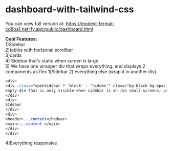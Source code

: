 # dashboard-with-tailwind-css

You can view full version at: https://modest-fermat-cd8ba1.netlify.app/public/dashboard.html


**Cool Features:**  
1)Sidebar  
2)tables with horizonal scrollbar  
3)cards  
4) Sidebar that's static when screen is large  
5) We have one wrapper div that wraps everything, and displays 2 components as flex 1)Sidebar 2) everything else (wrap it in another div).
```css
<div>  
<div :class="openSidebar ? 'block' : 'hidden'" class="bg-black bg-opacity-50 fixed inset-0 z-20 lg:hidden">  
empty div that is only visible when sidebar is on (on small screens) providing that black background that you can click to close the sidebar  
</div>  
<div>  
SIdebar  
</div>  
<div>  
<header>...content</hedear>     
<main>...content </main>     
</div>  
</div>
```
4)Everything responsive  
